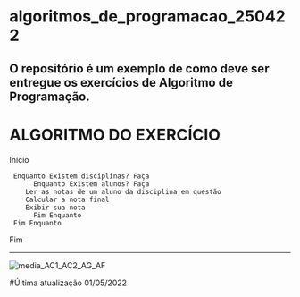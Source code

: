 # algoritmos_de_programacao_250422
O repositório é um exemplo de como deve ser entregue os exercícios de Algoritmo de Programação.
------------------------------------------------------
# ALGORITMO DO EXERCÍCIO

Início

     Enquanto Existem disciplinas? Faça
          Enquanto Existem alunos? Faça
		Ler as notas de um aluno da disciplina em questão
		Calcular a nota final
		Exibir sua nota
          Fim Enquanto
     Fim Enquanto    

Fim


--------------------------------------------------------

![media_AC1_AC2_AG_AF](https://user-images.githubusercontent.com/103973688/169733727-dc0b7fb2-f781-4fea-af8e-083f42430b67.png)


#Última atualização 01/05/2022



